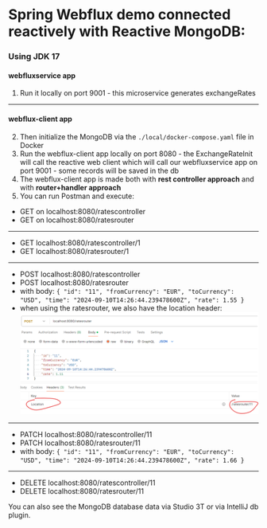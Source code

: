 # Spring Webflux demo connected reactively with Reactive MongoDB:

### Using JDK 17

#### webfluxservice app
1. Run it locally on port 9001 - this microservice generates exchangeRates

---------------------

#### webflux-client app
2. Then initialize the MongoDB via the `./local/docker-compose.yaml` file in Docker
3. Run the webflux-client app locally on port 8080 - the ExchangeRateInit will call the reactive web client which will call our webfluxservice app on port 9001 - some records will be saved in the db
4. The webflux-client app is made both with **rest controller approach** and with **router+handler approach**
4. You can run Postman and execute:
*    GET on localhost:8080/ratescontroller
*    GET on localhost:8080/ratesrouter
--------------
*    GET localhost:8080/ratescontroller/1
*    GET localhost:8080/ratesrouter/1
--------------
*    POST localhost:8080/ratescontroller
*    POST localhost:8080/ratesrouter
*    with body:
`{
"id": "11",
"fromCurrency": "EUR",
"toCurrency": "USD",
"time": "2024-09-10T14:26:44.239478600Z",
"rate": 1.55
}`
* when using the ratesrouter, we also have the location header:
![img.png](img.png)
--------------
*    PATCH localhost:8080/ratescontroller/11
*    PATCH localhost:8080/ratesrouter/11
*    with body:
`{
"id": "11",
"fromCurrency": "EUR",
"toCurrency": "USD",
"time": "2024-09-10T14:26:44.239478600Z",
"rate": 1.66
}`
--------------
*    DELETE localhost:8080/ratescontroller/11
*    DELETE localhost:8080/ratesrouter/11


You can also see the MongoDB database data via Studio 3T or via IntelliJ db plugin.
